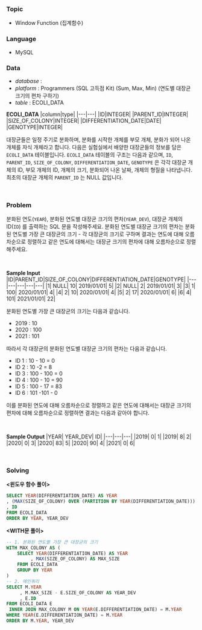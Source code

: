 ### Topic
- Window Function (집계함수)
  
### Language
- MySQL

### Data
- *database* : 
- *platform* : Programmers (SQL 고득점 Kit) (Sum, Max, Min) (연도별 대장균 크기의 편차 구하기)
- *table* : ECOLI_DATA

**ECOLI_DATA**
|column|type|
|---|---|
|ID|INTEGER|
|PARENT_ID|INTEGER|
|SIZE_OF_COLONY|INTEGER|
|DIFFERENTIATION_DATE|DATE|
|GENOTYPE|INTEGER|

대장균들은 일정 주기로 분화하며, 분화를 시작한 개체를 부모 개체, 분화가 되어 나온 개체를 자식 개체라고 합니다.
다음은 실험실에서 배양한 대장균들의 정보를 담은 `ECOLI_DATA` 테이블입니다. `ECOLI_DATA` 테이블의 구조는 다음과 같으며, `ID`, `PARENT_ID`, `SIZE_OF_COLONY`, `DIFFERENTIATION_DATE`, `GENOTYPE` 은 각각 대장균 개체의 ID, 부모 개체의 ID, 개체의 크기, 분화되어 나온 날짜, 개체의 형질을 나타냅니다. 최초의 대장균 개체의 `PARENT_ID` 는 NULL 값입니다.


<br>

### Problem 
분화된 연도(`YEAR`), 분화된 연도별 대장균 크기의 편차(`YEAR_DEV`), 대장균 개체의 ID(`ID`) 를 출력하는 SQL 문을 작성해주세요. 분화된 연도별 대장균 크기의 편차는 분화된 연도별 가장 큰 대장균의 크기 - 각 대장균의 크기로 구하며 결과는 연도에 대해 오름차순으로 정렬하고 같은 연도에 대해서는 대장균 크기의 편차에 대해 오름차순으로 정렬해주세요.

<br>

**Sample Input**
|ID|PARENT_ID|SIZE_OF_COLONY|DIFFERENTIATION_DATE|GENOTYPE|
|---|---|---|---|---|
|1|	NULL|	10|	2019/01/01|	5|
|2|	NULL|	2|	2019/01/01|	3|
|3|	1|	100|	2020/01/01|	4|
|4|	2|	10|	2020/01/01|	4|
|5|	2|	17|	2020/01/01|	6|
|6|	4|	101|	2021/01/01|	22|


분화된 연도별 가장 큰 대장균의 크기는 다음과 같습니다.
- 2019 : 10
- 2020 : 100
- 2021 : 101

따라서 각 대장균의 분화된 연도별 대장균 크기의 편차는 다음과 같습니다.
- ID 1 : 10 - 10 = 0
- ID 2 : 10 -2 = 8
- ID 3 : 100 - 100 = 0
- ID 4 : 100 - 10 = 90
- ID 5 : 100 - 17 = 83
- ID 6 : 101 -101 - 0

이를 분화된 연도에 대해 오름차순으로 정렬하고 같은 연도에 대해서는 대장균 크기의 편차에 대해 오름차순으로 정렬하면 결과는 다음과 같아야 합니다.

<br>

**Sample Output**
|YEAR|	YEAR_DEV|	ID|
|---|---|---|
|2019|	0|	1|
|2019|	8|	2|
|2020|	0|	3|
|2020|	83|	5|
|2020|	90|	4|
|2021|	0|	6|


<br>

### Solving

**<윈도우 함수 풀이>**
```sql
SELECT YEAR(DIFFERENTIATION_DATE) AS YEAR
, (MAX(SIZE_OF_COLONY) OVER (PARTITION BY YEAR(DIFFERENTIATION_DATE))) - SIZE_OF_COLONY AS YEAR_DEV
, ID 
FROM ECOLI_DATA
ORDER BY YEAR, YEAR_DEV
```


**<WITH문 풀이>**
```sql
-- 1. 분화된 연도별 가장 큰 대장균의 크기
WITH MAX_COLONY AS (
    SELECT YEAR(DIFFERENTIATION_DATE) AS YEAR
         , MAX(SIZE_OF_COLONY) AS MAX_SIZE
    FROM ECOLI_DATA
    GROUP BY YEAR
)
-- 2. 메인쿼리
SELECT M.YEAR
     , M.MAX_SIZE - E.SIZE_OF_COLONY AS YEAR_DEV
     , E.ID
FROM ECOLI_DATA E
 INNER JOIN MAX_COLONY M ON YEAR(E.DIFFERENTIATION_DATE) = M.YEAR
WHERE YEAR(E.DIFFERENTIATION_DATE) = M.YEAR
ORDER BY M.YEAR, YEAR_DEV
```
